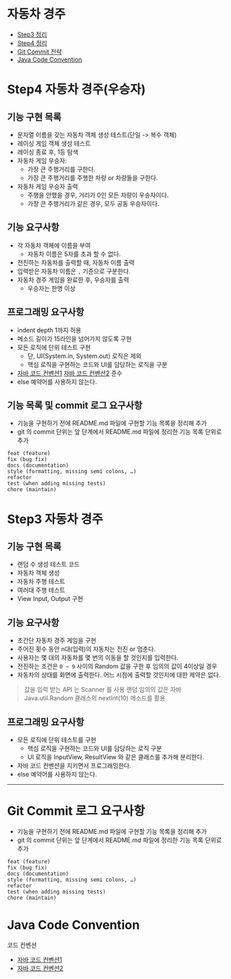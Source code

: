 # 자동차 경주

* [Step3 정리](#step3-자동차-경주)
* [Step4 정리](#step4-자동차-경주(우승자))
* [Git Commit 전략](#git-commit-로그-요구사항)
* [Java Code Convention](#java-code-convention)

# Step4 자동차 경주(우승자)

## 기능 구현 목록

* 문자열 이름을 갖는 자동차 객체 생성 테스트(단일 -> 복수 객체)
* 레이싱 게임 객체 생성 테스트
* 레이싱 종료 후, 1등 탐색
* 자동차 게임 우승자:
    - 가장 큰 주행거리를 구한다.
    - 가장 큰 주행거리를 주행한 차량 or 차량들을 구한다.
* 자동차 게임 우승자 출력
    - 주행을 안했을 경우, 거리가 0인 모든 차량이 우승자이다.
    - 가장 큰 주행거리가 같은 경우, 모두 공동 우승자이다.

## 기능 요구사항

* 각 자동차 객체에 이름을 부여
    - 자동차 이름은 5자를 초과 할 수 없다.
* 전진하는 자동차를 출력할 때, 자동차 이름 출력
* 입력받은 자동차 이름은 `,` 기준으로 구분한다.
* 자동차 경주 게임을 완료한 후, 우승자를 출력
    + 우승자는 한명 이상

## 프로그래밍 요구사항

* indent depth 1까지 허용
* 메소드 길이가 15라인을 넘어가지 않도록 구현
* 모든 로직에 단위 테스트 구현
    + 단, UI(System.in, System.out) 로직은 제외
    + 핵심 로직을 구현하는 코드와 UI를 담당하는 로직을 구분
* [자바 코드 컨벤션1](https://google.github.io/styleguide/javaguide.html ) [자바 코드 컨벤션2](https://myeonguni.tistory.com/1596) 준수
* else 예약어를 사용하지 않는다.

## 기능 목록 및 commit 로그 요구사항

* 기능을 구현하기 전에 README.md 파일에 구현할 기능 목록을 정리해 추가
* git 의 commit 단위는 앞 단계에서 README.md 파일에 정리한 기능 목록 단위로 추가

```
feat (feature)
fix (bug fix)
docs (documentation)
style (formatting, missing semi colons, …)
refactor
test (when adding missing tests)
chore (maintain)
```

# Step3 자동차 경주

## 기능 구현 목록

* 랜덤 수 생성 테스트 코드
* 자동차 객체 생성
* 자동차 주행 테스트
* 여러대 주행 테스트
* View Input, Output 구현

## 기능 요구사항

* 초간단 자동차 경주 게임을 구현
* 주어진 횟수 동안 n대(입력)의 자동차는 전진 or 멈춘다.
* 사용자는 몇 대의 자동차를 몇 번의 이동을 할 것인지를 입력한다.
* 전진하는 조건은 `0 ~ 9` 사이의 Random 값을 구한 후 임의의 값이 4이상일 경우
* 자동차의 상태를 화면에 출력한다. 어느 시점에 출력할 것인지에 대한 제약은 없다.

> 값을 입력 받는 API 는 Scanner 를 사용
> 랜덤 임의의 값은 자바 Java.util.Random 클래스의 nextInt(10) 메소드를 활용

## 프로그래밍 요구사항

* 모든 로직에 단위 테스트를 구현
    + 핵심 로직을 구현하는 코드와 UI를 담당하는 로직 구분
    + UI 로직을 InputView, ResultView 와 같은 클래스를 추가해 분리한다.
* 자바 코드 컨벤션을 지키면서 프로그래밍한다.
* else 예약어를 사용하지 않는다.

---

# Git Commit 로그 요구사항

* 기능을 구현하기 전에 README.md 파일에 구현할 기능 목록을 정리해 추가
* git 의 commit 단위는 앞 단계에서 README.md 파일에 정리한 기능 목록 단위로 추가

```
feat (feature)
fix (bug fix)
docs (documentation)
style (formatting, missing semi colons, …)
refactor
test (when adding missing tests)
chore (maintain)
```

# Java Code Convention

코드 컨벤션

* [자바 코드 컨벤션1](https://google.github.io/styleguide/javaguide.html )
* [자바 코드 컨벤션2](https://myeonguni.tistory.com/1596) 
